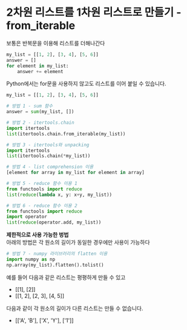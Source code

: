 # **2차원 리스트를 1차원 리스트로 만들기 - from_iterable**

보통은 반복문을 이용해 리스트를 더해나간다
```python
my_list = [[1, 2], [3, 4], [5, 6]]
answer = []
for element in my_list:
    answer += element
```

Python에서는 for문을 사용하지 않고도 리스트를 이어 붙일 수 있습니다.
```python
my_list = [[1, 2], [3, 4], [5, 6]]

# 방법 1 - sum 함수
answer = sum(my_list, [])

# 방법 2 - itertools.chain
import itertools
list(itertools.chain.from_iterable(my_list))

# 방법 3 - itertools와 unpacking
import itertools
list(itertools.chain(*my_list))

# 방법 4 - list comprehension 이용
[element for array in my_list for element in array]

# 방법 5 - reduce 함수 이용 1
from functools import reduce
list(reduce(lambda x, y: x+y, my_list))

# 방법 6 - reduce 함수 이용 2
from functools import reduce
import operator
list(reduce(operator.add, my_list))
```

**제한적으로 사용 가능한 벙법**  
아래의 방법은 각 원소의 길이가 동일한 경우에만 사용이 가능하다
```python
# 방법 7 - numpy 라이브러리의 flatten 이용
import numpy as np
np.array(my_list).flatten().tolist()
```
예를 들어 다음과 같은 리스트는 평평하게 만들 수 있고
- [[1], [2]]
- [[1, 2], [2, 3], [4, 5]]

다음과 같이 각 원소의 길이가 다른 리스트는 만들 수 없습니다.
- [['A', 'B'], ['X', 'Y'], ['1']]